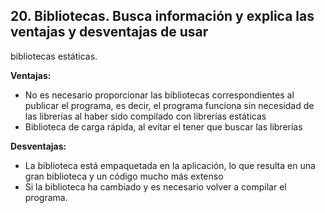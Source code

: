 ## 20. Bibliotecas. Busca información y explica las ventajas y desventajas de usar
bibliotecas estáticas.


**Ventajas:**
- No es necesario proporcionar las bibliotecas correspondientes al publicar el programa, es decir, el programa funciona sin necesidad de las librerías al haber sido compilado con librerías estáticas
- Biblioteca de carga rápida, al evitar el tener que buscar las librerías

**Desventajas:**
- La biblioteca está empaquetada en la aplicación, lo que resulta en una gran biblioteca y un código mucho más extenso
- Si la biblioteca ha cambiado y es necesario volver a compilar el programa.

